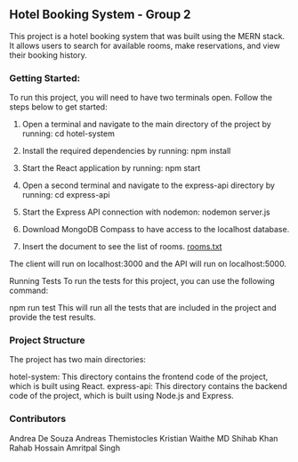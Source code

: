 ## Hotel Booking System - Group 2

This project is a hotel booking system that was built using the MERN stack. 
It allows users to search for available rooms, make reservations, and view their booking history.

### Getting Started:

To run this project, you will need to have two terminals open. Follow the steps below to get started:
1. Open a terminal and navigate to the main directory of the project by running:
cd hotel-system

2. Install the required dependencies by running:
npm install


3. Start the React application by running:
npm start

4. Open a second terminal and navigate to the express-api directory by running:
cd express-api

5. Start the Express API connection with nodemon:
nodemon server.js

6. Download MongoDB Compass to have access to the localhost database.

7. Insert the document to see the list of rooms. [rooms.txt](https://github.com/AndreaJDS/comp231-001-Team-2/files/11290403/rooms.txt)


The client will run on localhost:3000 and the API will run on localhost:5000.

Running Tests
To run the tests for this project, you can use the following command:

npm run test
This will run all the tests that are included in the project and provide the test results.

### Project Structure
The project has two main directories:

hotel-system: This directory contains the frontend code of the project, which is built using React.
express-api: This directory contains the backend code of the project, which is built using Node.js and Express.

### Contributors
Andrea De Souza
Andreas Themistocles
Kristian Waithe
MD Shihab Khan
Rahab Hossain
Amritpal Singh

